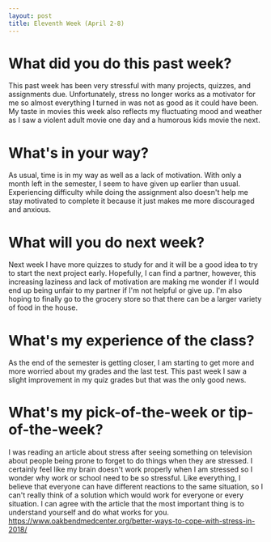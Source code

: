 ```yaml
---
layout: post
title: Eleventh Week (April 2-8) 
---
```


# What did you do this past week?
This past week has been very stressful with many projects, quizzes, and assignments due. Unfortunately, stress no longer works as a motivator for me so almost everything I turned in was not as good as it could have been. My taste in movies this week also reflects my fluctuating mood and weather as I saw a violent adult movie one day and a humorous kids movie the next.

# What's in your way?
As usual, time is in my way as well as a lack of motivation. With only a month left in the semester, I seem to have given up earlier than usual. Experiencing difficulty while doing the assignment also doesn't help me stay motivated to complete it because it just makes me more discouraged and anxious. 

# What will you do next week?
Next week I have more quizzes to study for and it will be a good idea to try to start the next project early. Hopefully, I can find a partner, however, this increasing laziness and lack of motivation are making me wonder if I would end up being unfair to my partner if I'm not helpful or give up. I'm also hoping to finally go to the grocery store so that there can be a larger variety of food in the house.  

# What's my experience of the class?
As the end of the semester is getting closer, I am starting to get more and more worried about my grades and the last test. This past week I saw a slight improvement in my quiz grades but that was the only good news. 

# What's my pick-of-the-week or tip-of-the-week?
I was reading an article about stress after seeing something on television about people being prone to forget to do things when they are stressed. I certainly feel like my brain doesn't work properly when I am stressed so I wonder why work or school need to be so stressful. Like everything, I believe that everyone can have different reactions to the same situation, so I can't really think of a solution which would work for everyone or every situation. I can agree with the article that the most important thing is to understand yourself and do what works for you. <https://www.oakbendmedcenter.org/better-ways-to-cope-with-stress-in-2018/>

 

